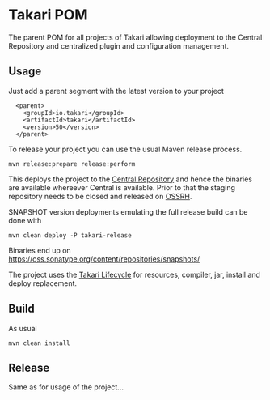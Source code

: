 # Takari POM

The parent POM for all projects of Takari allowing deployment to the Central
Repository and centralized plugin and configuration management.

## Usage

Just add a parent segment with the latest version to your project

```
  <parent>
    <groupId>io.takari</groupId>
    <artifactId>takari</artifactId>
    <version>50</version>
  </parent>
```

To release your project you can use the usual Maven release process.

```
mvn release:prepare release:perform
```

This deploys the project to the
[Central Repository](http://central.sonatype.org/) and hence the
binaries are available whereever Central is available. Prior to that the staging
repository needs to be closed and released on [OSSRH](https://oss.sonatype.org/).

SNAPSHOT version deployments emulating the full release build can be done with

```
mvn clean deploy -P takari-release
```

Binaries end up on https://oss.sonatype.org/content/repositories/snapshots/

The project uses the 
[Takari Lifecycle](http://takari.io/book/40-lifecycle.html) for resources,
compiler, jar, install and deploy replacement. 

## Build

As usual

```
mvn clean install
```

## Release

Same as for usage of the project...

